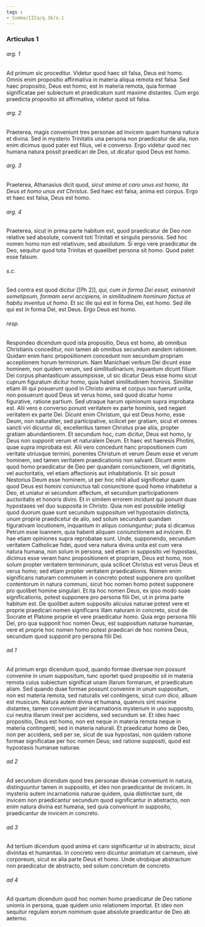 ```yaml
---
tags : 
- Summa/IIIa/q.16/a.1
---
```


### Articulus 1

###### arg. 1
Ad primum sic proceditur. Videtur quod haec sit falsa, Deus est homo. Omnis enim propositio affirmativa in materia aliqua remota est falsa. Sed haec propositio, Deus est homo, est in materia remota, quia formae significatae per subiectum et praedicatum sunt maxime distantes. Cum ergo praedicta propositio sit affirmativa, videtur quod sit falsa.

###### arg. 2
Praeterea, magis conveniunt tres personae ad invicem quam humana natura et divina. Sed in mysterio Trinitatis una persona non praedicatur de alia, non enim dicimus quod pater est filius, vel e converso. Ergo videtur quod nec humana natura possit praedicari de Deo, ut dicatur quod Deus est homo.

###### arg. 3
Praeterea, Athanasius dicit quod, *sicut anima et caro unus est homo, ita Deus et homo unus est Christus*. Sed haec est falsa, anima est corpus. Ergo et haec est falsa, Deus est homo.

###### arg. 4
Praeterea, sicut in prima parte habitum est, quod praedicatur de Deo non relative sed absolute, convenit toti Trinitati et singulis personis. Sed hoc nomen homo non est relativum, sed absolutum. Si ergo vere praedicatur de Deo, sequitur quod tota Trinitas et quaelibet persona sit homo. Quod patet esse falsum.

###### s.c.
Sed contra est quod dicitur [[Ph 2]], *qui, cum in forma Dei esset, exinanivit semetipsum, formam servi accipiens, in similitudinem hominum factus et habitu inventus ut homo*. Et sic ille qui est in forma Dei, est homo. Sed ille qui est in forma Dei, est Deus. Ergo Deus est homo.

###### resp.
Respondeo dicendum quod ista propositio, Deus est homo, ab omnibus Christianis conceditur, non tamen ab omnibus secundum eandem rationem. Quidam enim hanc propositionem concedunt non secundum propriam acceptionem horum terminorum. Nam Manichaei verbum Dei dicunt esse hominem, non quidem verum, sed similitudinarium, inquantum dicunt filium Dei corpus phantasticum assumpsisse, ut sic dicatur Deus esse homo sicut cuprum figuratum dicitur homo, quia habet similitudinem hominis. Similiter etiam illi qui posuerunt quod in Christo anima et corpus non fuerunt unita, non posuerunt quod Deus sit verus homo, sed quod dicatur homo figurative, ratione partium. Sed utraque harum opinionum supra improbata est. Alii vero e converso ponunt veritatem ex parte hominis, sed negant veritatem ex parte Dei. Dicunt enim Christum, qui est Deus homo, esse Deum, non naturaliter, sed participative, scilicet per gratiam, sicut et omnes sancti viri dicuntur dii, excellentius tamen Christus prae aliis, propter gratiam abundantiorem. Et secundum hoc, cum dicitur, Deus est homo, ly Deus non supponit verum et naturalem Deum. Et haec est haeresis Photini, quae supra improbata est. Alii vero concedunt hanc propositionem cum veritate utriusque termini, ponentes Christum et verum Deum esse et verum hominem, sed tamen veritatem praedicationis non salvant. Dicunt enim quod homo praedicatur de Deo per quandam coniunctionem, vel dignitatis, vel auctoritatis, vel etiam affectionis aut inhabitationis. Et sic posuit Nestorius Deum esse hominem, ut per hoc nihil aliud significetur quam quod Deus est homini coniunctus tali coniunctione quod homo inhabitetur a Deo, et uniatur ei secundum affectum, et secundum participationem auctoritatis et honoris divini. Et in similem errorem incidunt qui ponunt duas hypostases vel duo supposita in Christo. Quia non est possibile intelligi quod duorum quae sunt secundum suppositum vel hypostasim distincta, unum proprie praedicetur de alio, sed solum secundum quandam figurativam locutionem, inquantum in aliquo coniunguntur; puta si dicamus Petrum esse Ioannem, quia habent aliquam coniunctionem ad invicem. Et hae etiam opiniones supra reprobatae sunt. Unde, supponendo, secundum veritatem Catholicae fidei, quod vera natura divina unita est cum vera natura humana, non solum in persona, sed etiam in supposito vel hypostasi, dicimus esse veram hanc propositionem et propriam, Deus est homo, non solum propter veritatem terminorum, quia scilicet Christus est verus Deus et verus homo; sed etiam propter veritatem praedicationis. Nomen enim significans naturam communem in concreto potest supponere pro quolibet contentorum in natura communi, sicut hoc nomen homo potest supponere pro quolibet homine singulari. Et ita hoc nomen Deus, ex ipso modo suae significationis, potest supponere pro persona filii Dei, ut in prima parte habitum est. De quolibet autem supposito alicuius naturae potest vere et proprie praedicari nomen significans illam naturam in concreto, sicut de Socrate et Platone proprie et vere praedicatur homo. Quia ergo persona filii Dei, pro qua supponit hoc nomen Deus, est suppositum naturae humanae, vere et proprie hoc nomen homo potest praedicari de hoc nomine Deus, secundum quod supponit pro persona filii Dei.

###### ad 1
Ad primum ergo dicendum quod, quando formae diversae non possunt convenire in unum suppositum, tunc oportet quod propositio sit in materia remota cuius subiectum significat unam illarum formarum, et praedicatum aliam. Sed quando duae formae possunt convenire in unum suppositum, non est materia remota, sed naturalis vel contingens, sicut cum dico, album est musicum. Natura autem divina et humana, quamvis sint maxime distantes, tamen conveniunt per incarnationis mysterium in uno supposito, cui neutra illarum inest per accidens, sed secundum se. Et ideo haec propositio, Deus est homo, non est neque in materia remota neque in materia contingenti, sed in materia naturali. Et praedicatur homo de Deo, non per accidens, sed per se, sicut de sua hypostasi, non quidem ratione formae significatae per hoc nomen Deus; sed ratione suppositi, quod est hypostasis humanae naturae.

###### ad 2
Ad secundum dicendum quod tres personae divinae conveniunt in natura, distinguuntur tamen in supposito, et ideo non praedicantur de invicem. In mysterio autem incarnationis naturae quidem, quia distinctae sunt, de invicem non praedicantur secundum quod significantur in abstracto, non enim natura divina est humana, sed quia conveniunt in supposito, praedicantur de invicem in concreto.

###### ad 3
Ad tertium dicendum quod anima et caro significantur ut in abstracto, sicut divinitas et humanitas. In concreto vero dicuntur animatum et carneum, sive corporeum, sicut ex alia parte Deus et homo. Unde utrobique abstractum non praedicatur de abstracto, sed solum concretum de concreto.

###### ad 4
Ad quartum dicendum quod hoc nomen homo praedicatur de Deo ratione unionis in persona, quae quidem unio relationem importat. Et ideo non sequitur regulam eorum nominum quae absolute praedicantur de Deo ab aeterno.


